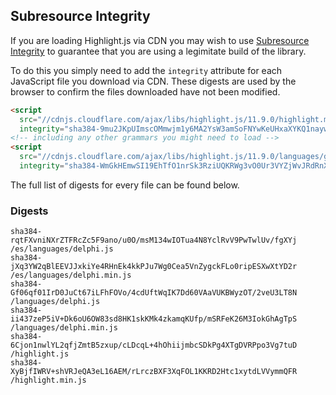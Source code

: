 ## Subresource Integrity

If you are loading Highlight.js via CDN you may wish to use [Subresource Integrity](https://developer.mozilla.org/en-US/docs/Web/Security/Subresource_Integrity) to guarantee that you are using a legimitate build of the library.

To do this you simply need to add the `integrity` attribute for each JavaScript file you download via CDN. These digests are used by the browser to confirm the files downloaded have not been modified.

```html
<script
  src="//cdnjs.cloudflare.com/ajax/libs/highlight.js/11.9.0/highlight.min.js"
  integrity="sha384-9mu2JKpUImscOMmwjm1y6MA2YsW3amSoFNYwKeUHxaXYKQ1naywWmamEGMdviEen"></script>
<!-- including any other grammars you might need to load -->
<script
  src="//cdnjs.cloudflare.com/ajax/libs/highlight.js/11.9.0/languages/go.min.js"
  integrity="sha384-WmGkHEmwSI19EhTfO1nrSk3RziUQKRWg3vO0Ur3VYZjWvJRdRnX4/scQg+S2w1fI"></script>
```

The full list of digests for every file can be found below.

### Digests

```
sha384-rqtFXvniNXrZTFRcZc5F9ano/u0O/msM134wIOTua4N8YclRvV9PwTwlUv/fgXYj /es/languages/delphi.js
sha384-jXq3YW2qBlEEVJJxkiYe4RHnEk4kkPJu7Wg0Cea5VnZygckFLo0ripESXwXtYD2r /es/languages/delphi.min.js
sha384-Gf06qf01IrD0JuCt67iLFhFOVo/4cdUftWqIK7Dd60VAaVUKBWyzOT/2veU3LT8N /languages/delphi.js
sha384-ii437zeP5iV+Dk6oU6OW83sd8HK1skKMk4zkamqKUfp/mSRFeK26M3IokGhAgTpS /languages/delphi.min.js
sha384-6Cjon1nwlYL2qfjZmtB5zxup/cLDcqL+4hOhiijmbcSDkPg4XTgDVRPpo3Vg7tuD /highlight.js
sha384-XyBjfIWRV+shVRJeQA3eL16AEM/rLrczBXF3XqFOL1KKRD2Htc1xytdLVVymmQFR /highlight.min.js
```

